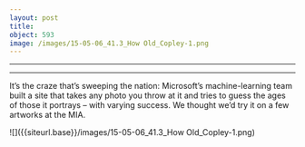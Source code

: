 ```yaml
---
layout: post
title: 
object: 593
image: /images/15-05-06_41.3_How Old_Copley-1.png
---
```

****

****

It’s the craze that’s sweeping the nation: Microsoft’s machine-learning team built a site that takes any photo you throw at it and tries to guess the ages of those it portrays – with varying success. We thought we’d try it on a few artworks at the MIA.

![]({{siteurl.base}}/images/15-05-06_41.3_How Old_Copley-1.png)
